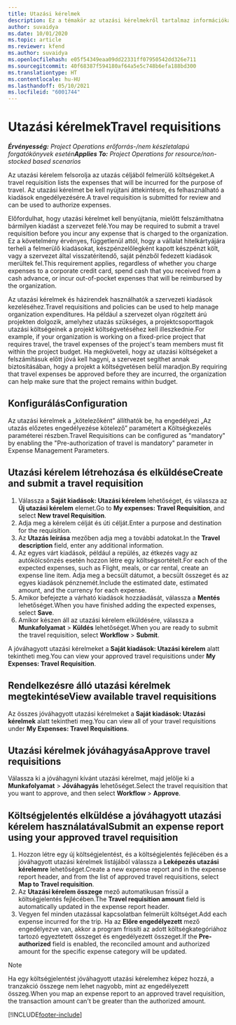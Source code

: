 ```yaml
---
title: Utazási kérelmek
description: Ez a témakör az utazási kérelmekről tartalmaz információkat.
author: suvaidya
ms.date: 10/01/2020
ms.topic: article
ms.reviewer: kfend
ms.author: suvaidya
ms.openlocfilehash: e05f54349eaa09dd22331ff07950542dd326e711
ms.sourcegitcommit: 40f68387f594180af64a5e5c748b6efa188bd300
ms.translationtype: HT
ms.contentlocale: hu-HU
ms.lasthandoff: 05/10/2021
ms.locfileid: "6001744"
---
```

# <a name="travel-requisitions"></a><span data-ttu-id="4fa7b-103">Utazási kérelmek</span><span class="sxs-lookup"><span data-stu-id="4fa7b-103">Travel requisitions</span></span>

<span data-ttu-id="4fa7b-104">_**Érvényesség:** Project Operations erőforrás-/nem készletalapú forgatókönyvek esetén_</span><span class="sxs-lookup"><span data-stu-id="4fa7b-104">_**Applies To:** Project Operations for resource/non-stocked based scenarios_</span></span>

<span data-ttu-id="4fa7b-105">Az utazási kérelem felsorolja az utazás céljából felmerülő költségeket.</span><span class="sxs-lookup"><span data-stu-id="4fa7b-105">A travel requisition lists the expenses that will be incurred for the purpose of travel.</span></span> <span data-ttu-id="4fa7b-106">Az utazási kérelmet be kell nyújtani áttekintésre, és felhasználható a kiadások engedélyezésére.</span><span class="sxs-lookup"><span data-stu-id="4fa7b-106">A travel requisition is submitted for review and can be used to authorize expenses.</span></span>

<span data-ttu-id="4fa7b-107">Előfordulhat, hogy utazási kérelmet kell benyújtania, mielőtt felszámíthatna bármilyen kiadást a szervezet felé.</span><span class="sxs-lookup"><span data-stu-id="4fa7b-107">You may be required to submit a travel requisition before you incur any expense that is charged to the organization.</span></span> <span data-ttu-id="4fa7b-108">Ez a követelmény érvényes, függetlenül attól, hogy a vállalat hitelkártyájára terheli a felmerülő kiadásokat, készpénzelőlegként kapott készpénzt költ, vagy a szervezet által visszatérítendő, saját pénzből fedezett kiadások merültek fel.</span><span class="sxs-lookup"><span data-stu-id="4fa7b-108">This requirement applies, regardless of whether you charge expenses to a corporate credit card, spend cash that you received from a cash advance, or incur out-of-pocket expenses that will be reimbursed by the organization.</span></span>

<span data-ttu-id="4fa7b-109">Az utazási kérelmek és házirendek használhatók a szervezeti kiadások kezeléséhez.</span><span class="sxs-lookup"><span data-stu-id="4fa7b-109">Travel requisitions and policies can be used to help manage organization expenditures.</span></span> <span data-ttu-id="4fa7b-110">Ha például a szervezet olyan rögzített árú projekten dolgozik, amelyhez utazás szükséges, a projektcsoporttagok utazási költségeinek a projekt költségvetéséhez kell illeszkednie.</span><span class="sxs-lookup"><span data-stu-id="4fa7b-110">For example, if your organization is working on a fixed-price project that requires travel, the travel expenses of the project's team members must fit within the project budget.</span></span> <span data-ttu-id="4fa7b-111">Ha megköveteli, hogy az utazási költségeket a felszámításuk előtt jóvá kell hagyni, a szervezet segíthet annak biztosításában, hogy a projekt a költségvetésen belül maradjon.</span><span class="sxs-lookup"><span data-stu-id="4fa7b-111">By requiring that travel expenses be approved before they are incurred, the organization can help make sure that the project remains within budget.</span></span>

## <a name="configuration"></a><span data-ttu-id="4fa7b-112">Konfigurálás</span><span class="sxs-lookup"><span data-stu-id="4fa7b-112">Configuration</span></span> 

<span data-ttu-id="4fa7b-113">Az utazási kérelmek a „kötelezőként” állíthatók be, ha engedélyezi „Az utazás előzetes engedélyezése kötelező” paramétert a Költségkezelés paraméterei részben.</span><span class="sxs-lookup"><span data-stu-id="4fa7b-113">Travel Requisitions can be configured as "mandatory" by enabling the "Pre-authorization of travel is mandatory" parameter in Expense Management Parameters.</span></span> 

## <a name="create-and-submit-a-travel-requisition"></a><span data-ttu-id="4fa7b-114">Utazási kérelem létrehozása és elküldése</span><span class="sxs-lookup"><span data-stu-id="4fa7b-114">Create and submit a travel requisition</span></span>

1. <span data-ttu-id="4fa7b-115">Válassza a **Saját kiadások: Utazási kérelem** lehetőséget, és válassza az **Új utazási kérelem** elemet.</span><span class="sxs-lookup"><span data-stu-id="4fa7b-115">Go to **My expenses: Travel Requisition**, and select **New travel Requisition**.</span></span>
2. <span data-ttu-id="4fa7b-116">Adja meg a kérelem célját és úti célját.</span><span class="sxs-lookup"><span data-stu-id="4fa7b-116">Enter a purpose and destination for the requisition.</span></span>
3. <span data-ttu-id="4fa7b-117">Az **Utazás leírása** mezőben adja meg a további adatokat.</span><span class="sxs-lookup"><span data-stu-id="4fa7b-117">In the  **Travel description** field, enter any additional information.</span></span> 
4. <span data-ttu-id="4fa7b-118">Az egyes várt kiadások, például a repülés, az étkezés vagy az autókölcsönzés esetén hozzon létre egy költségsortételt.</span><span class="sxs-lookup"><span data-stu-id="4fa7b-118">For each of the expected expenses, such as Flight, meals, or car rental, create an expense line item.</span></span> <span data-ttu-id="4fa7b-119">Adja meg a becsült dátumot, a becsült összeget és az egyes kiadások pénznemét.</span><span class="sxs-lookup"><span data-stu-id="4fa7b-119">Include the estimated date, estimated amount, and the currency for each expense.</span></span> 
5. <span data-ttu-id="4fa7b-120">Amikor befejezte a várható kiadások hozzáadását, válassza a **Mentés** lehetőséget.</span><span class="sxs-lookup"><span data-stu-id="4fa7b-120">When you have finished adding the expected expenses, select **Save**.</span></span>
6. <span data-ttu-id="4fa7b-121">Amikor készen áll az utazási kérelem elküldésére, válassza a **Munkafolyamat** > **Küldés** lehetőséget.</span><span class="sxs-lookup"><span data-stu-id="4fa7b-121">When you are ready to submit the travel requisition, select **Workflow** > **Submit**.</span></span>

<span data-ttu-id="4fa7b-122">A jóváhagyott utazási kérelmeket a **Saját kiadások: Utazási kérelem** alatt tekintheti meg.</span><span class="sxs-lookup"><span data-stu-id="4fa7b-122">You can view your approved travel requisitions under **My Expenses: Travel Requisition**.</span></span> 

## <a name="view-available-travel-requisitions"></a><span data-ttu-id="4fa7b-123">Rendelkezésre álló utazási kérelmek megtekintése</span><span class="sxs-lookup"><span data-stu-id="4fa7b-123">View available travel requisitions</span></span>

<span data-ttu-id="4fa7b-124">Az összes jóváhagyott utazási kérelmeket a **Saját kiadások: Utazási kérelmek** alatt tekintheti meg.</span><span class="sxs-lookup"><span data-stu-id="4fa7b-124">You can view all of your travel requisitions under **My Expenses: Travel Requisitions**.</span></span>

## <a name="approve-travel-requisitions"></a><span data-ttu-id="4fa7b-125">Utazási kérelmek jóváhagyása</span><span class="sxs-lookup"><span data-stu-id="4fa7b-125">Approve travel requisitions</span></span>

<span data-ttu-id="4fa7b-126">Válassza ki a jóváhagyni kívánt utazási kérelmet, majd jelölje ki a **Munkafolyamat** > **Jóváhagyás** lehetőséget.</span><span class="sxs-lookup"><span data-stu-id="4fa7b-126">Select the travel requisition that you want to approve, and then select **Workflow** > **Approve**.</span></span>  

## <a name="submit-an-expense-report-using-your-approved-travel-requisition"></a><span data-ttu-id="4fa7b-127">Költségjelentés elküldése a jóváhagyott utazási kérelem használatával</span><span class="sxs-lookup"><span data-stu-id="4fa7b-127">Submit an expense report using your approved travel requisition</span></span>

1. <span data-ttu-id="4fa7b-128">Hozzon létre egy új költségjelentést, és a költségjelentés fejlécében és a jóváhagyott utazási kérelmek listájából válassza a **Leképezés utazási kérelemre** lehetőséget.</span><span class="sxs-lookup"><span data-stu-id="4fa7b-128">Create a new expense report and in the expense report header, and from the list of approved travel requisitions, select **Map to Travel requisition**.</span></span>
2. <span data-ttu-id="4fa7b-129">Az **Utazási kérelem összege** mező automatikusan frissül a költségjelentés fejlécében.</span><span class="sxs-lookup"><span data-stu-id="4fa7b-129">The **Travel requisition amount** field is automatically updated in the expense report header.</span></span>
3. <span data-ttu-id="4fa7b-130">Vegyen fel minden utazással kapcsolatban felmerült költséget.</span><span class="sxs-lookup"><span data-stu-id="4fa7b-130">Add each expense incurred for the trip.</span></span> <span data-ttu-id="4fa7b-131">Ha az **Előre engedélyezett** mező engedélyezve van, akkor a program frissíti az adott költségkategóriához tartozó egyeztetett összeget és engedélyezett összeget.</span><span class="sxs-lookup"><span data-stu-id="4fa7b-131">If the **Pre-authorized** field is enabled, the reconciled amount and authorized amount for the specific expense category will be updated.</span></span>

> [!NOTE]
> <span data-ttu-id="4fa7b-132">Ha egy költségjelentést jóváhagyott utazási kérelemhez képez hozzá, a tranzakció összege nem lehet nagyobb, mint az engedélyezett összeg.</span><span class="sxs-lookup"><span data-stu-id="4fa7b-132">When you map an expense report to an approved travel requisition, the transaction amount can't be greater than the authorized amount.</span></span> 


[!INCLUDE[footer-include](../includes/footer-banner.md)]